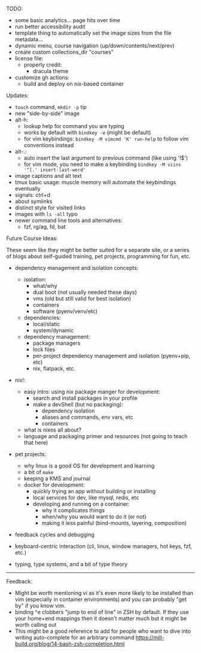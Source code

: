 TODO:

- some basic analytics... page hits over time
- run better accessibility audit
- template thing to automatically set the image sizes from the file metadata...
- dynamic menu, course navigation (up/down/contents/next/prev)
- create custom collections_dir "courses"
- license file:
  * properly credit:
    + dracula theme
- customize gh actions:
  * build and deploy on nix-based container


Updates:

- `touch` command, `mkdir -p` tip
- new "side-by-side" image
- alt-h:
  * lookup help for command you are typing
  * works by default with `bindkey -e` (might be default)
  * for vim keybindings: `bindkey -M vimcmd 'K' run-help` to follow vim conventions instead
- alt-.:
  * auto insert the last argument to previous command (like using '!$')
  * for vim mode, you need to make a keybinding `bindkey -M viins '^[.' insert-last-word'`
- image captions and alt text
- tmux basic usage: muscle memory will automate the keybindings eventually
- signals: ctrl+d
- about symlinks
- distinct style for visited links
- images with `ls -all` typo
- newer command line tools and alternatives:
  * fzf, rg/ag, fd, bat


Future Course Ideas:

These seem like they might be better suited for a separate site, or a series of blogs about self-guided training, pet projects, programming for fun, etc.

- dependency management and isolation concepts:
  * isolation:
    + what/why
    + dual boot (not usually needed these days)
    + vms (old but still valid for best isolation)
    + containers
    + software (pyenv/venv/etc)
  * dependencies:
    + local/static
    + system/dynamic
  * dependency management:
    + package managers
    + lock files
    + per-project dependency management and isolation (pyenv+pip, etc)
    + nix, flatpack, etc.

- nix!:
  * easy intro: using nix package manger for development:
    + search and install packages in your profile
    + make a devShell (but no packaging):
      + dependency isolation
      + aliases and commands, env vars, etc
      + containers
  * what is nixos all about?
  * language and packaging primer and resources (not going to teach that here)

- pet projects:
  * why linux is a good OS for development and learning
  * a bit of `make`
  * keeping a KMS and journal
  * docker for development:
    + quickly trying an app without building or installing
    + local services for dev, like mysql, redis, etc
    + developing and running on a container:
      + why it complicates things
      + when/why you would want to do it (or not)
      + making it less painful (bind-mounts, layering, composition)

- feedback cycles and debugging

- keyboard-centric interaction (cli, linux, window managers, hot keys, fzf, etc.)

- typing, type systems, and a bit of type theory

---

Feedback:
- Might be worth mentioning vi as it's even more likely to be installed than vim (especially in container environments) and you can probably "get by" if you know vim.
- binding ^e clobbers "jump to end of line" in ZSH by default. If they use your home+end mappings then it doesn't matter much but it might be worth calling out
- This might be a good reference to add for people who want to dive into writing auto-complete for an arbitrary command https://mill-build.org/blog/14-bash-zsh-completion.html
